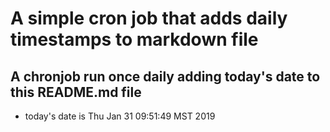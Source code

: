 A simple cron job that adds daily timestamps to markdown file
============================================================
## A chronjob run once daily adding today's date to this README.md file
* today's date is Thu Jan 31 09:51:49 MST 2019
